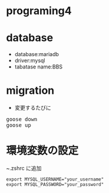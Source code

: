 # programing4


# database
- database:mariadb
- driver:mysql
- tabatase name:BBS

# migration
- 変更するたびに
<pre>
goose down
goose up
</pre>

# 環境変数の設定
~.zshrc に追加

    export MYSQL_USERNAME="your_username"
    export MYSQL_PASSWORD="your_password"
